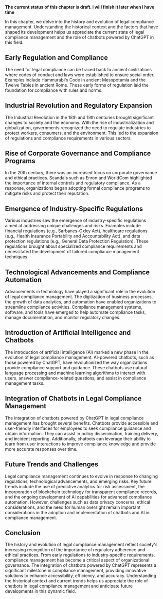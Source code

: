**The current status of this chapter is draft. I will finish it later when I have time**

In this chapter, we delve into the history and evolution of legal compliance management. Understanding the historical context and the factors that have shaped its development helps us appreciate the current state of legal compliance management and the role of chatbots powered by ChatGPT in this field.

Early Regulation and Compliance
-------------------------------

The need for legal compliance can be traced back to ancient civilizations where codes of conduct and laws were established to ensure social order. Examples include Hammurabi's Code in ancient Mesopotamia and the Twelve Tables in ancient Rome. These early forms of regulation laid the foundation for compliance with rules and norms.

Industrial Revolution and Regulatory Expansion
----------------------------------------------

The Industrial Revolution in the 18th and 19th centuries brought significant changes to society and the economy. With the rise of industrialization and globalization, governments recognized the need to regulate industries to protect workers, consumers, and the environment. This led to the expansion of regulations and compliance requirements in various sectors.

Rise of Corporate Governance and Compliance Programs
----------------------------------------------------

In the 20th century, there was an increased focus on corporate governance and ethical practices. Scandals such as Enron and WorldCom highlighted the importance of internal controls and regulatory compliance. As a response, organizations began adopting formal compliance programs to mitigate risks and protect their reputation.

Emergence of Industry-Specific Regulations
------------------------------------------

Various industries saw the emergence of industry-specific regulations aimed at addressing unique challenges and risks. Examples include financial regulations (e.g., Sarbanes-Oxley Act), healthcare regulations (e.g., Health Insurance Portability and Accountability Act), and data protection regulations (e.g., General Data Protection Regulation). These regulations brought about specialized compliance requirements and necessitated the development of tailored compliance management techniques.

Technological Advancements and Compliance Automation
----------------------------------------------------

Advancements in technology have played a significant role in the evolution of legal compliance management. The digitization of business processes, the growth of data analytics, and automation have enabled organizations to streamline compliance activities. Compliance management systems, software, and tools have emerged to help automate compliance tasks, manage documentation, and monitor regulatory changes.

Introduction of Artificial Intelligence and Chatbots
----------------------------------------------------

The introduction of artificial intelligence (AI) marked a new phase in the evolution of legal compliance management. AI-powered chatbots, such as those powered by ChatGPT, have revolutionized the way organizations provide compliance support and guidance. These chatbots use natural language processing and machine learning algorithms to interact with users, answer compliance-related questions, and assist in compliance management tasks.

Integration of Chatbots in Legal Compliance Management
------------------------------------------------------

The integration of chatbots powered by ChatGPT in legal compliance management has brought several benefits. Chatbots provide accessible and user-friendly interfaces for employees to seek compliance guidance and obtain information. They can assist in policy dissemination, training delivery, and incident reporting. Additionally, chatbots can leverage their ability to learn from user interactions to improve compliance knowledge and provide more accurate responses over time.

Future Trends and Challenges
----------------------------

Legal compliance management continues to evolve in response to changing regulations, technological advancements, and emerging risks. Key future trends include the use of predictive analytics for risk assessment, the incorporation of blockchain technology for transparent compliance records, and the ongoing development of AI capabilities for advanced compliance automation. However, challenges such as data privacy concerns, ethical considerations, and the need for human oversight remain important considerations in the adoption and implementation of chatbots and AI in compliance management.

Conclusion
----------

The history and evolution of legal compliance management reflect society's increasing recognition of the importance of regulatory adherence and ethical practices. From early regulations to industry-specific requirements, compliance management has become a critical aspect of organizational governance. The integration of chatbots powered by ChatGPT represents a significant milestone in compliance management, providing innovative solutions to enhance accessibility, efficiency, and accuracy. Understanding the historical context and current trends helps us appreciate the role of chatbots in legal compliance management and anticipate future developments in this dynamic field.
